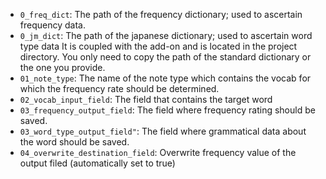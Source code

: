 * ```0_freq_dict```: The path of the frequency dictionary; used to ascertain frequency data.
* ```0_jm_dict```: The path of the japanese dictionary; used to ascertain word type data
It is coupled with the add-on and is located in the project directory.
You only need to copy the path of the standard dictionary or the one you provide.
* ```01_note_type```: The name of the note type which contains the vocab for which the frequency rate should be determined.
* ```02_vocab_input_field```: The field that contains the target word
* ```03_frequency_output_field```: The field where frequency rating should be saved.
* ```03_word_type_output_field"```: The field where grammatical data about the word should be saved.
* ```04_overwrite_destination_field```: Overwrite frequency value of the output filed (automatically set to true)

